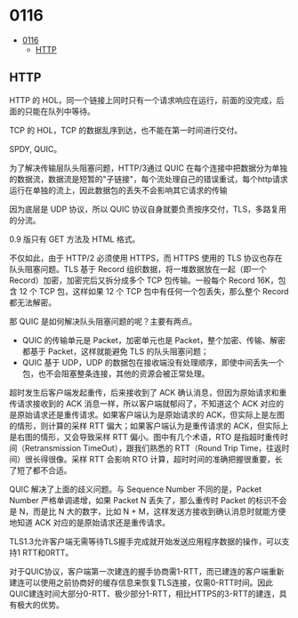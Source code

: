 # 0116

<!-- TOC -->

- [0116](#0116)
  - [HTTP](#http)

<!-- /TOC -->

## HTTP

HTTP 的 HOL，同一个链接上同时只有一个请求响应在运行，前面的没完成，后面的只能在队列中等待。    

TCP 的 HOL，TCP 的数据乱序到达，也不能在第一时间进行交付。   

SPDY, QUIC。    

为了解决传输层队头阻塞问题，HTTP/3通过 QUIC 在每个连接中把数据分为单独的数据流，数据流是短暂的"子链接"，每个流处理自己的错误重试，每个http请求运行在单独的流上，因此数据包的丢失不会影响其它请求的传输    

因为底层是 UDP 协议，所以 QUIC 协议自身就要负责按序交付，TLS，多路复用的分流。      

0.9 版只有 GET 方法及 HTML 格式。    

不仅如此，由于 HTTP/2 必须使用 HTTPS，而 HTTPS 使用的 TLS 协议也存在队头阻塞问题。TLS 基于 Record 组织数据，将一堆数据放在一起（即一个 Record）加密，加密完后又拆分成多个 TCP 包传输。一般每个 Record 16K，包含 12 个 TCP 包，这样如果 12 个 TCP 包中有任何一个包丢失，那么整个 Record 都无法解密。     

那 QUIC 是如何解决队头阻塞问题的呢？主要有两点。   

- QUIC 的传输单元是 Packet，加密单元也是 Packet，整个加密、传输、解密都基于 Packet，这样就能避免 TLS 的队头阻塞问题；
- QUIC 基于 UDP，UDP 的数据包在接收端没有处理顺序，即使中间丢失一个包，也不会阻塞整条连接，其他的资源会被正常处理。    

超时发生后客户端发起重传，后来接收到了 ACK 确认消息，但因为原始请求和重传请求接收到的 ACK 消息一样，所以客户端就郁闷了，不知道这个 ACK 对应的是原始请求还是重传请求。如果客户端认为是原始请求的 ACK，但实际上是左图的情形，则计算的采样 RTT 偏大；如果客户端认为是重传请求的 ACK，但实际上是右图的情形，又会导致采样 RTT 偏小。图中有几个术语，RTO 是指超时重传时间（Retransmission TimeOut），跟我们熟悉的 RTT（Round Trip Time，往返时间）很长得很像。采样 RTT 会影响 RTO 计算，超时时间的准确把握很重要，长了短了都不合适。    

QUIC 解决了上面的歧义问题。与 Sequence Number 不同的是，Packet Number 严格单调递增，如果 Packet N 丢失了，那么重传时 Packet 的标识不会是 N，而是比 N 大的数字，比如 N + M，这样发送方接收到确认消息时就能方便地知道 ACK 对应的是原始请求还是重传请求。    

TLS1.3允许客户端无需等待TLS握手完成就开始发送应用程序数据的操作，可以支持1 RTT和0RTT。   

对于QUIC协议，客户端第一次建连的握手协商需1-RTT，而已建连的客户端重新建连可以使用之前协商好的缓存信息来恢复TLS连接，仅需0-RTT时间。因此QUIC建连时间大部分0-RTT、极少部分1-RTT，相比HTTPS的3-RTT的建连，具有极大的优势。   
